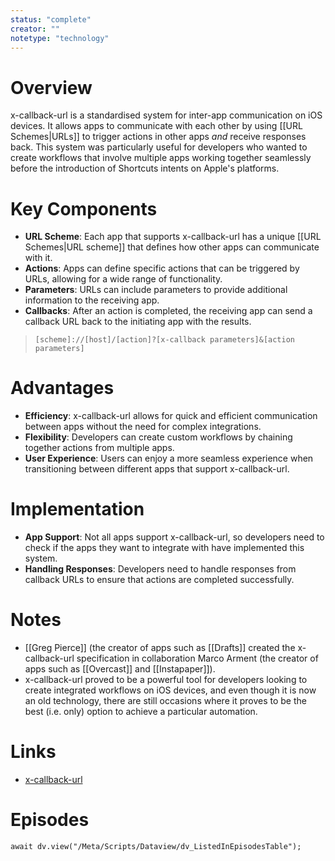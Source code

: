 ```yaml
---
status: "complete"
creator: ""
notetype: "technology"
---
```


# Overview
x-callback-url is a standardised system for inter-app communication on iOS devices. It allows apps to communicate with each other by using [[URL Schemes|URLs]] to trigger actions in other apps *and* receive responses back. This system was particularly useful for developers who wanted to create workflows that involve multiple apps working together seamlessly before the introduction of Shortcuts intents on Apple's platforms.

# Key Components
- **URL Scheme**: Each app that supports x-callback-url has a unique [[URL Schemes\|URL scheme]] that defines how other apps can communicate with it.
- **Actions**: Apps can define specific actions that can be triggered by URLs, allowing for a wide range of functionality.
- **Parameters**: URLs can include parameters to provide additional information to the receiving app.
- **Callbacks**: After an action is completed, the receiving app can send a callback URL back to the initiating app with the results.

> `[scheme]://[host]/[action]?[x-callback parameters]&[action parameters]`

# Advantages
- **Efficiency**: x-callback-url allows for quick and efficient communication between apps without the need for complex integrations.
- **Flexibility**: Developers can create custom workflows by chaining together actions from multiple apps.
- **User Experience**: Users can enjoy a more seamless experience when transitioning between different apps that support x-callback-url.

# Implementation
- **App Support**: Not all apps support x-callback-url, so developers need to check if the apps they want to integrate with have implemented this system.
- **Handling Responses**: Developers need to handle responses from callback URLs to ensure that actions are completed successfully.

# Notes
- [[Greg Pierce]] (the creator of apps such as [[Drafts]] created the x-callback-url specification in collaboration Marco Arment (the creator of apps such as [[Overcast]] and [[Instapaper]]).
- x-callback-url proved to be a powerful tool for developers looking to create integrated workflows on iOS devices, and even though it is now an old technology, there are still occasions where it proves to be the best (i.e. only) option to achieve a particular automation.

# Links
- [x-callback-url](https://x-callback-url.com)

# Episodes
```dataviewjs
await dv.view("/Meta/Scripts/Dataview/dv_ListedInEpisodesTable");
```
